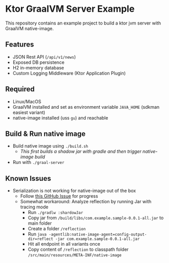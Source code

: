 # Ktor GraalVM Server Example

This repository contains an example project to build a ktor jvm server with GraalVM native-image.

## Features
- JSON Rest API (`/api/v1/news`)
- Exposed DB persistence
- H2 in-memory database
- Custom Logging Middleware (Ktor Application Plugin)

## Required
- Linux/MacOS
- GraalVM installed and set as environment variable `JAVA_HOME` (sdkman easiest variant)
- native-image installed (uss `gu`) and reachable

## Build & Run native image
- Build native image using `./build.sh`
  - *This first builds a shadow jar with gradle and then trigger native-image build*
- Run with `./graal-server`

## Known Issues
- Serialization is not working for native-image out of the box
  - Follow [this GitHub Issue](https://github.com/Kotlin/kotlinx.serialization/issues/1348) for progress 
  - Somewhat workaround: Analyze reflection by running Jar with tracing mode
    - Run `./gradlw :shardowJar`
    - Copy jar from `/build/libs/com.example.sample-0.0.1-all.jar` to main folder
    - Create a folder `/reflection`
    - Run `java -agentlib:native-image-agent=config-output-dir=reflect -jar com.example.sample-0.0.1-all.jar`
    - Hit all endpoint in all variants once
    - Copy content of `/reflection` to classpath folder `/src/main/resources/META-INF/native-image`
